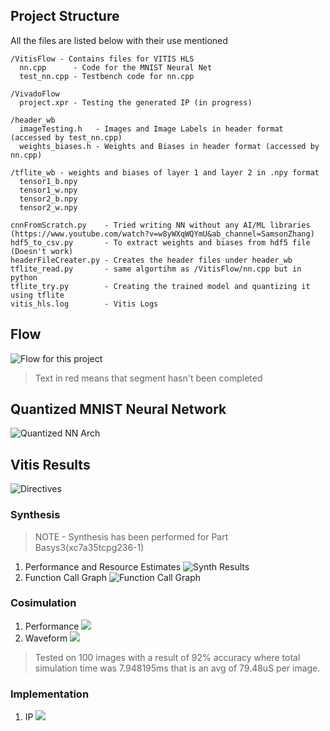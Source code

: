 
## Project Structure
All the files are listed below with their use mentioned
```
/VitisFlow - Contains files for VITIS HLS
  nn.cpp      - Code for the MNIST Neural Net
  test_nn.cpp - Testbench code for nn.cpp

/VivadoFlow
  project.xpr - Testing the generated IP (in progress)

/header_wb
  imageTesting.h   - Images and Image Labels in header format (accessed by test_nn.cpp)
  weights_biases.h - Weights and Biases in header format (accessed by nn.cpp)

/tflite_wb - weights and biases of layer 1 and layer 2 in .npy format
  tensor1_b.npy
  tensor1_w.npy
  tensor2_b.npy
  tensor2_w.npy

cnnFromScratch.py    - Tried writing NN without any AI/ML libraries (https://www.youtube.com/watch?v=w8yWXqWQYmU&ab_channel=SamsonZhang)
hdf5_to_csv.py       - To extract weights and biases from hdf5 file (Doesn't work)
headerFileCreater.py - Creates the header files under header_wb
tflite_read.py       - same algortihm as /VitisFlow/nn.cpp but in python
tflite_try.py        - Creating the trained model and quantizing it using tflite
vitis_hls.log        - Vitis Logs
```

## Flow
![Flow for this project](https://imgur.com/joPAo7k.png)
> Text in red means that segment hasn't been completed

## Quantized MNIST Neural Network
![Quantized NN Arch](https://imgur.com/vqhjixR.png)

## Vitis Results 
![Directives](https://imgur.com/0I4pX1f.png)
### Synthesis
> NOTE - Synthesis has been performed for Part Basys3(xc7a35tcpg236-1)
1. Performance and Resource Estimates
![Synth Results](https://imgur.com/ZjzGSyM.png)
2. Function Call Graph
![Function Call Graph](https://imgur.com/vQjREIN.png)

### Cosimulation
1. Performance 
![](https://imgur.com/nYS9wxX.png)
2. Waveform
![](https://imgur.com/uZsTOda.png)
> Tested on 100 images with a result of 92% accuracy where total simulation time was 7.948195ms that is an avg of 79.48uS per image.

### Implementation
1. IP
![](https://imgur.com/9lHXlwV.png)